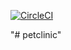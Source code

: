 [![CircleCI](https://circleci.com/gh/Thor-TechSavy/petclinic.svg?style=svg)](https://circleci.com/gh/Thor-TechSavy/petclinic)

"# petclinic" 



